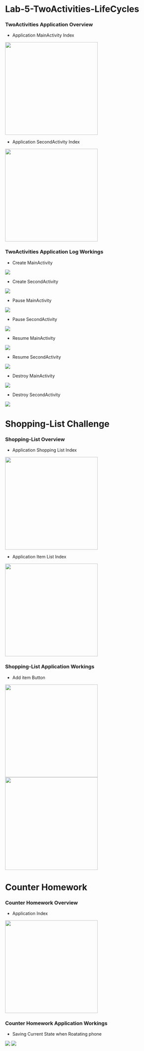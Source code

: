 # Lab-5-TwoActivities-LifeCycles

### TwoActivities Application Overview

- Application MainActivity Index
<img src="Screenshots/MainActivity-Index.png" width=300/>

- Application SecondActivity Index
<img src="Screenshots/SecondActivity-Index.png" width=300/>

### TwoActivities Application Log Workings

- Create MainActivity
<img src="Screenshots/CreateActivity.JPG" />

- Create SecondActivity
<img src="Screenshots/CreateSecondAcitivty.JPG"/>

- Pause MainActivity
<img src="Screenshots/PauseActivity.JPG" />

- Pause SecondActivity
<img src="Screenshots/PauseSecondActivity.JPG"/>

- Resume MainActivity
<img src="Screenshots/ResumeActivity.JPG" />

- Resume SecondActivity
<img src="Screenshots/ResumeSecondActivity.JPG"/>

- Destroy MainActivity
<img src="Screenshots/DestroyActivity.JPG" />

- Destroy SecondActivity
<img src="Screenshots/DestroySecondActivity.JPG"/>

# Shopping-List Challenge

### Shopping-List Overview

- Application Shopping List Index 
<img src="Screenshots/ShoppingList-Index.png" width=300/>

- Application Item List Index 
<img src="Screenshots/Itemlist-Index.png" width=300/>

### Shopping-List Application Workings

- Add item Button 
<img src="Screenshots/AddingItems.gif" width=300>

<img src="Screenshots/AddingItems-2.gif" width=300>

# Counter Homework

### Counter Homework Overview

- Application Index 
<img src="Screenshots/CounterHomework-Index.png" width=300/>

### Counter Homework Application Workings

- Saving Current State when Roatating phone
<img src="Screenshots/SaveState.gif" />

<img src="Screenshots/SaveState-2.gif" />


